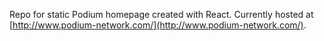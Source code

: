 Repo for static Podium homepage created with React. Currently hosted at [http://www.podium-network.com/](http://www.podium-network.com/).